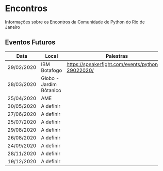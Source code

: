 # Encontros
Informações sobre os Encontros da Comunidade de Python do Rio de Janeiro

## Eventos Futuros

| Data       | Local        | Palestras                                           | Meetup        |
| ---------- | ------------ | ------------       | ------------ |
| 29/02/2020 | IBM Botafogo | https://speakerfight.com/events/pythonrio-29022020/ | https://www.meetup.com/pt-BR/pythonrio/events/268774478/ |
| 28/03/2020 | Globo - Jardim Bôtanico    |
| 25/04/2020 | AME          |
| 30/05/2020 | A definir    |
| 27/06/2020 | A definir    |
| 25/07/2020 | A definir    |
| 29/08/2020 | A definir    |
| 26/08/2020 | A definir    |
| 24/09/2020 | A definir    |
| 28/11/2020 | A definir    |
| 19/12/2020 | A definir    |
